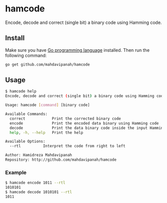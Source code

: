 # hamcode
Encode, decode and correct (single bit) a binary code using Hamming code.

## Install
Make sure you have [Go programming language](http://golang.org) installed. Then run the following command:
```Bash
go get github.com/mahdavipanah/hamcode
```

## Usage
```Bash
$ hamcode help
Encode, decode and correct (single bit) a binary code using Hamming code.

Usage: hamcode [command] [binary code]

Available Commands:
  correct            Print the corrected binary code
  encode             Print the encoded data binary using Hamming code
  decode             Print the data binary code inside the input Hamming code
  help, -h, --help   Print the help

Available Options:
  --rtl		     Interpret the code from right to left

Author: Hamidreza Mahdavipanah
Repository: http://github.com/mahdavipanah/hamcode
```
### Example
```Bash
$ hamcode encode 1011 --rtl
1010101
$ hamcode decode 1010101 --rtl
1011
```
